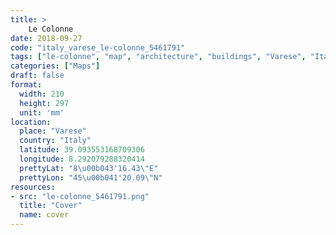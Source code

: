 ```yaml
---
title: > 
    Le Colonne
date: 2018-09-27
code: "italy_varese_le-colonne_5461791"
tags: ["le-colonne", "map", "architecture", "buildings", "Varese", "Italy"]
categories: ["Maps"]
draft: false
format:
  width: 210
  height: 297
  unit: 'mm'
location:
  place: "Varese"
  country: "Italy"
  latitude: 39.093553168709306
  longitude: 8.292079288320414
  prettyLat: "8\u00b043'16.43\"E"
  prettyLon: "45\u00b041'20.09\"N"
resources:
- src: "le-colonne_5461791.png"
  title: "Cover"
  name: cover
---
```


